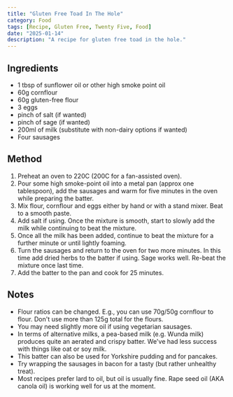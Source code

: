 ```yaml
---
title: "Gluten Free Toad In The Hole"
category: Food
tags: [Recipe, Gluten Free, Twenty Five, Food]
date: "2025-01-14"
description: "A recipe for gluten free toad in the hole."
---
```

## Ingredients

- 1 tbsp of sunflower oil or other high smoke point oil
- 60g cornflour
- 60g gluten-free flour
- 3 eggs
- pinch of salt (if wanted)
- pinch of sage (if wanted)
- 200ml of milk (substitute with non-dairy options if wanted)
- Four sausages

## Method

1. Preheat an oven to 220C (200C for a fan-assisted oven).
2. Pour some high smoke-point oil into a metal pan (approx one tablespoon), add the sausages and warm for five minutes in the oven while preparing the batter.
3. Mix flour, cornflour and eggs either by hand or with a stand mixer. Beat to a smooth paste.
4. Add salt if using. Once the mixture is smooth, start to slowly add the milk while continuing to beat the mixture.
5. Once all the milk has been added, continue to beat the mixture for a further minute or until lightly foaming.
6. Turn the sausages and return to the oven for two more minutes. In this time add dried herbs to the batter if using. Sage works well. Re-beat the mixture once last time.
7. Add the batter to the pan and cook for 25 minutes.

## Notes

- Flour ratios can be changed. E.g., you can use 70g/50g cornflour to flour. Don't use more than 125g total for the flours.
- You may need slightly more oil if using vegetarian sausages.
- In terms of alternative milks, a pea-based milk (e.g. Wunda milk) produces quite an aerated and crispy batter. We've had less success with things like oat or soy milk. 
- This batter can also be used for Yorkshire pudding and for pancakes.
- Try wrapping the sausages in bacon for a tasty (but rather unhealthy treat).
- Most recipes prefer lard to oil, but oil is usually fine. Rape seed oil (AKA canola oil) is working well for us at the moment.
